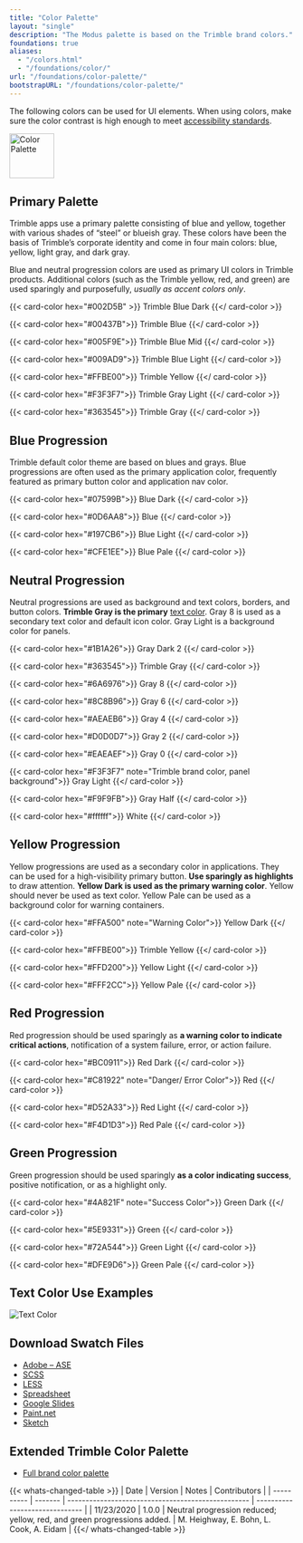 ```yaml
---
title: "Color Palette"
layout: "single"
description: "The Modus palette is based on the Trimble brand colors."
foundations: true
aliases:
  - "/colors.html"
  - "/foundations/color/"
url: "/foundations/color-palette/"
bootstrapURL: "/foundations/color-palette/"
---
```


The following colors can be used for UI elements. When using colors, make sure the color contrast is high enough to meet [accessibility standards](/foundations/accessibility/).

<img src="/img/color-palette.svg" class="img-fluid w-100 bg-light text-center mx-auto mb-4" height="79" alt="Color Palette">

## Primary Palette

Trimble apps use a primary palette consisting of blue and yellow, together with various shades of “steel” or blueish gray. These colors have been the basis of Trimble’s corporate identity and come in four main colors: blue, yellow, light gray, and dark gray.

Blue and neutral progression colors are used as primary UI colors in Trimble products. Additional colors (such as the Trimble yellow, red, and green) are used sparingly and purposefully, _usually as accent colors only_.

<div class="row">

{{< card-color hex="#002D5B" >}}
Trimble Blue Dark
{{</ card-color >}}

{{< card-color hex="#00437B">}}
Trimble Blue
{{</ card-color >}}

{{< card-color hex="#005F9E">}}
Trimble Blue Mid
{{</ card-color >}}

{{< card-color hex="#009AD9">}}
Trimble Blue Light
{{</ card-color >}}

{{< card-color hex="#FFBE00">}}
Trimble Yellow
{{</ card-color >}}

{{< card-color hex="#F3F3F7">}}
Trimble Gray Light
{{</ card-color >}}

{{< card-color hex="#363545">}}
Trimble Gray
{{</ card-color >}}

</div>

## Blue Progression

Trimble default color theme are based on blues and grays. Blue progressions are often used as the primary application color, frequently featured as primary button color and application nav color.

<div class="row">

{{< card-color hex="#07599B">}}
Blue Dark
{{</ card-color >}}

{{< card-color hex="#0D6AA8">}}
Blue
{{</ card-color >}}

{{< card-color hex="#197CB6">}}
Blue Light
{{</ card-color >}}

{{< card-color hex="#CFE1EE">}}
Blue Pale
{{</ card-color >}}

</div>

## Neutral Progression

Neutral progressions are used as background and text colors, borders, and button colors. **Trimble Gray is the primary** [text color](/foundations/typography/). Gray 8 is used as a secondary text color and default icon color. Gray Light is a background color for panels.

<div class="row">

{{< card-color hex="#1B1A26">}}
Gray Dark 2
{{</ card-color >}}

{{< card-color hex="#363545">}}
Trimble Gray
{{</ card-color >}}

{{< card-color hex="#6A6976">}}
Gray 8
{{</ card-color >}}

{{< card-color hex="#8C8B96">}}
Gray 6
{{</ card-color >}}

{{< card-color hex="#AEAEB6">}}
Gray 4
{{</ card-color >}}

{{< card-color hex="#D0D0D7">}}
Gray 2
{{</ card-color >}}

{{< card-color hex="#EAEAEF">}}
Gray 0
{{</ card-color >}}

{{< card-color hex="#F3F3F7" note="Trimble brand color, panel background">}}
Gray Light
{{</ card-color >}}

{{< card-color hex="#F9F9FB">}}
Gray Half
{{</ card-color >}}

{{< card-color hex="#ffffff">}}
White
{{</ card-color >}}

</div>

## Yellow Progression

Yellow progressions are used as a secondary color in applications. They can be used for a high-visibility primary button. **Use sparingly as highlights** to draw attention. **Yellow Dark is used as the primary warning color**. Yellow should never be used as text color. Yellow Pale can be used as a background color for warning containers.

<div class="row">

{{< card-color hex="#FFA500" note="Warning Color">}}
Yellow Dark
{{</ card-color >}}

{{< card-color hex="#FFBE00">}}
Trimble Yellow
{{</ card-color >}}

{{< card-color hex="#FFD200">}}
Yellow Light
{{</ card-color >}}

{{< card-color hex="#FFF2CC">}}
Yellow Pale
{{</ card-color >}}

</div>

## Red Progression

Red progression should be used sparingly as **a warning color to indicate critical actions**, notification of a system failure, error, or action failure.

<div class="row">

{{< card-color hex="#BC0911">}}
Red Dark
{{</ card-color >}}

{{< card-color hex="#C81922" note="Danger/ Error Color">}}
Red
{{</ card-color >}}

{{< card-color hex="#D52A33">}}
Red Light
{{</ card-color >}}

{{< card-color hex="#F4D1D3">}}
Red Pale
{{</ card-color >}}

</div>

## Green Progression

Green progression should be used sparingly **as a color indicating success**, positive notification, or as a highlight only.

<div class="row">

{{< card-color hex="#4A821F" note="Success Color">}}
Green Dark
{{</ card-color >}}

{{< card-color hex="#5E9331">}}
Green
{{</ card-color >}}

{{< card-color hex="#72A544">}}
Green Light
{{</ card-color >}}

{{< card-color hex="#DFE9D6">}}
Green Pale
{{</ card-color >}}

</div>

## Text Color Use Examples

![Text Color](/img/text-color.svg)

## Download Swatch Files

- [Adobe – ASE](https://drive.google.com/open?id=0B44_OKHenyj3UUp3V2dTNzc3UTA)
- [SCSS](https://drive.google.com/open?id=0B44_OKHenyj3XzJLV1lxclFTYTg)
- [LESS](https://drive.google.com/open?id=0B44_OKHenyj3bTdRTlNSN1U1Nkk)
- [Spreadsheet](https://drive.google.com/open?id=1kZZYozwWd_8Z_UeSQ_OpzPPB5pUX1BYTsudEQ47O78Q)
- [Google Slides](https://drive.google.com/open?id=1nYtCUZ_dI6RsG_RVXAlA0THZZsah3fGFTnger3YVHMM)
- [Paint.net](https://drive.google.com/file/d/0B44_OKHenyj3NDBPMkFQUms0dTA/view?usp=sharing)
- [Sketch](https://drive.google.com/open?id=0B44_OKHenyj3blR1azhOTW41RzA)

## Extended Trimble Color Palette

- [Full brand color palette](https://href.li/?https://sites.google.com/a/trimble.com/onetrimblebrand/color-palette/digital-colors)

{{< whats-changed-table >}}
| Date | Version | Notes | Contributors |
| ---------- | ------- | -------------------------------------------------- | ------------------------------ |
| 11/23/2020 | 1.0.0 | Neutral progression reduced; yellow, red, and green progressions added. | M. Heighway, E. Bohn, L. Cook, A. Eidam |
{{</ whats-changed-table >}}
